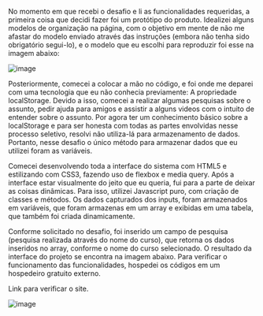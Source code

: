 No momento em que recebi o desafio e li as funcionalidades requeridas, a primeira coisa que decidi fazer foi um protótipo do produto.
Idealizei alguns modelos de organização na página, com o objetivo em mente de não me afastar do modelo enviado através das instruções (embora não tenha sido obrigatório segui-lo), e o modelo que eu escolhi para reproduzir foi esse na imagem abaixo:

![image](https://user-images.githubusercontent.com/78186370/122292002-df010100-cecb-11eb-9eda-521a6ffffcd1.png)

Posteriormente, comecei a colocar a mão no código, e foi onde me deparei com uma tecnologia que eu não conhecia previamente: A propriedade localStorage.
Devido a isso, comecei a realizar algumas pesquisas sobre o assunto, pedir ajuda para amigos e assistir a alguns videos com o intuito de entender sobre o assunto. Por agora ter um conhecimento básico sobre a localStorage e para ser honesta com todas as partes envolvidas nesse processo seletivo, resolvi não utiliza-lá para armazenamento de dados. Portanto, nesse desafio o único método para armazenar dados que eu utilizei foram as variáveis.

Comecei desenvolvendo toda a interface do sistema com HTML5 e estilizando com CSS3, fazendo uso de flexbox e media query.
Após a interface estar visualmente do jeito que eu queria, fui para a parte de deixar as coisas dinâmicas. Para isso, utilizei Javascript puro, com criação de classes e métodos.
Os dados capturados dos inputs, foram armazenados em variáveis, que foram armazenas em um array e exibidas em uma tabela, que também foi criada dinamicamente.

Conforme solicitado no desafio, foi inserido um campo de pesquisa (pesquisa realizada através do nome do curso), que retorna os dados inseridos no array, conforme o nome do curso selecionado.
O resultado da interface do projeto se encontra na imagem abaixo. 
Para verificar o funcionamento das funcionalidades, hospedei os códigos em um hospedeiro gratuito externo.

Link para verificar o site.

![image](https://user-images.githubusercontent.com/78186370/122293315-47041700-cecd-11eb-9afb-671db19738e5.png)

